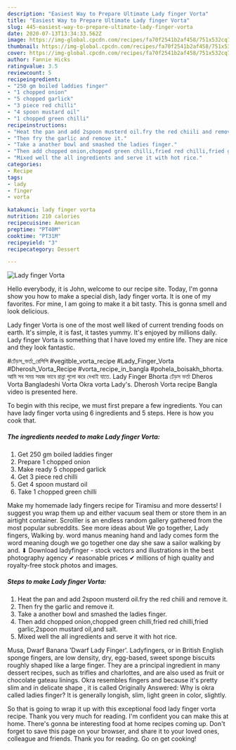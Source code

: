 ```yaml
---
description: "Easiest Way to Prepare Ultimate Lady finger Vorta"
title: "Easiest Way to Prepare Ultimate Lady finger Vorta"
slug: 445-easiest-way-to-prepare-ultimate-lady-finger-vorta
date: 2020-07-13T13:34:33.562Z
image: https://img-global.cpcdn.com/recipes/fa70f2541b2af458/751x532cq70/lady-finger-vorta-recipe-main-photo.jpg
thumbnail: https://img-global.cpcdn.com/recipes/fa70f2541b2af458/751x532cq70/lady-finger-vorta-recipe-main-photo.jpg
cover: https://img-global.cpcdn.com/recipes/fa70f2541b2af458/751x532cq70/lady-finger-vorta-recipe-main-photo.jpg
author: Fannie Hicks
ratingvalue: 3.5
reviewcount: 5
recipeingredient:
- "250 gm boiled laddies finger"
- "1 chopped onion"
- "5 chopped garlick"
- "3 piece red chilli"
- "4 spoon mustard oil"
- "1 chopped green chilli"
recipeinstructions:
- "Heat the pan and add 2spoon musterd oil.fry the red chiili and remove it."
- "Then fry the garlic and remove it."
- "Take a another bowl and smashed the ladies finger."
- "Then add chopped onion,chopped green chilli,fried red chilli,fried garlic,2spoon mustard oil,and salt."
- "Mixed well the all ingredients and serve it with hot rice."
categories:
- Recipe
tags:
- lady
- finger
- vorta

katakunci: lady finger vorta 
nutrition: 210 calories
recipecuisine: American
preptime: "PT40M"
cooktime: "PT31M"
recipeyield: "3"
recipecategory: Dessert

---
```



![Lady finger Vorta](https://img-global.cpcdn.com/recipes/fa70f2541b2af458/751x532cq70/lady-finger-vorta-recipe-main-photo.jpg)

Hello everybody, it is John, welcome to our recipe site. Today, I'm gonna show you how to make a special dish, lady finger vorta. It is one of my favorites. For mine, I am going to make it a bit tasty. This is gonna smell and look delicious.

Lady finger Vorta is one of the most well liked of current trending foods on earth. It's simple, it is fast, it tastes yummy. It's enjoyed by millions daily. Lady finger Vorta is something that I have loved my entire life. They are nice and they look fantastic.

#ঢেঁড়স_ভর্তা_রেসিপি #vegitble_vorta_recipe #Lady_Finger_Vorta #Dherosh_Vorta_Recipe #vorta_recipe_in_bangla #pohela_boisakh_bhorta. আমি সব সময় সহজ ভাবে রান্না গুলো করে দেখাই যাতে. Lady Finger Bhorta ঢেঁড়স ভর্তা Dheros Vorta Bangladeshi Vorta Okra vorta Lady&#39;s. Dherosh Vorta recipe Bangla video is presented here.


To begin with this recipe, we must first prepare a few ingredients. You can have lady finger vorta using 6 ingredients and 5 steps. Here is how you cook that.

<!--inarticleads1-->

##### The ingredients needed to make Lady finger Vorta:

1. Get 250 gm boiled laddies finger
1. Prepare 1 chopped onion
1. Make ready 5 chopped garlick
1. Get 3 piece red chilli
1. Get 4 spoon mustard oil
1. Take 1 chopped green chilli


Make my homemade lady fingers recipe for Tiramisu and more desserts! I suggest you wrap them up and either vacuum seal them or store them in an airtight container. Scrolller is an endless random gallery gathered from the most popular subreddits. See more ideas about We go together, Lady fingers, Walking by. word manus meaning hand and lady comes form the word meaning dough we go together one day she saw a sailor walking by and. ⬇ Download ladyfinger - stock vectors and illustrations in the best photography agency ✔ reasonable prices ✔ millions of high quality and royalty-free stock photos and images. 

<!--inarticleads2-->

##### Steps to make Lady finger Vorta:

1. Heat the pan and add 2spoon musterd oil.fry the red chiili and remove it.
1. Then fry the garlic and remove it.
1. Take a another bowl and smashed the ladies finger.
1. Then add chopped onion,chopped green chilli,fried red chilli,fried garlic,2spoon mustard oil,and salt.
1. Mixed well the all ingredients and serve it with hot rice.


Musa, Dwarf Banana &#39;Dwarf Lady Finger&#39;. Ladyfingers, or in British English sponge fingers, are low density, dry, egg-based, sweet sponge biscuits roughly shaped like a large finger. They are a principal ingredient in many dessert recipes, such as trifles and charlottes, and are also used as fruit or chocolate gateau linings. Okra resembles fingers and because it&#39;s pretty slim and in delicate shape , it is called Originally Answered: Why is okra called ladies finger? It is generally longish, slim, light green in color, slightly. 

So that is going to wrap it up with this exceptional food lady finger vorta recipe. Thank you very much for reading. I'm confident you can make this at home. There's gonna be interesting food at home recipes coming up. Don't forget to save this page on your browser, and share it to your loved ones, colleague and friends. Thank you for reading. Go on get cooking!
